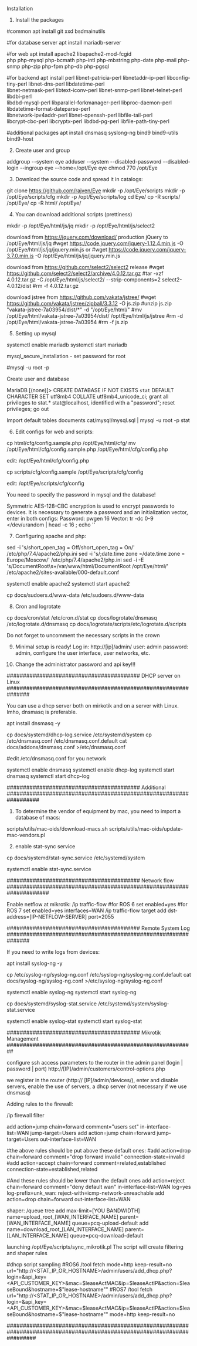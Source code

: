 Installation

1. Install the packages

#common
apt install git xxd bsdmainutils

#for database server
apt install mariadb-server

#for web
apt install apache2 libapache2-mod-fcgid \
php php-mysql php-bcmath php-intl php-mbstring php-date php-mail php-snmp php-zip php-fpm php-db php-pgsql

#for backend
apt install perl libnet-patricia-perl libnetaddr-ip-perl libconfig-tiny-perl libnet-dns-perl libdatetime-perl \
libnet-netmask-perl libtext-iconv-perl libnet-snmp-perl libnet-telnet-perl libdbi-perl \
libdbd-mysql-perl libparallel-forkmanager-perl libproc-daemon-perl libdatetime-format-dateparse-perl \
libnetwork-ipv4addr-perl libnet-openssh-perl libfile-tail-perl  \
libcrypt-cbc-perl libcryptx-perl libdbd-pg-perl libfile-path-tiny-perl

#additional packages 
apt install dnsmasq syslong-ng bind9 bind9-utils bind9-host

2. Create user and group

addgroup --system eye
adduser --system  --disabled-password --disabled-login --ingroup eye --home=/opt/Eye eye
chmod 770 /opt/Eye


3. Download the source code and spread it in catalogs:

git clone https://github.com/rajven/Eye
mkdir -p /opt/Eye/scripts
mkdir -p /opt/Eye/scripts/cfg
mkdir -p /opt/Eye/scripts/log
cd Eye/
cp -R scripts/ /opt/Eye/
cp -R html/ /opt/Eye/

4. You can download additional scripts (prettiness)

mkdir -p /opt/Eye/html/js/jq
mkdir -p /opt/Eye/html/js/select2

download from https://jquery.com/download/ production jQuery to /opt/Eye/html/js/jq
#wget https://code.jquery.com/jquery-1.12.4.min.js -O /opt/Eye/html/js/jq/jquery.min.js
or
#wget https://code.jquery.com/jquery-3.7.0.min.js -O /opt/Eye/html/js/jq/jquery.min.js

download from https://github.com/select2/select2 release
#wget https://github.com/select2/select2/archive/4.0.12.tar.gz
#tar -xzf 4.0.12.tar.gz -C /opt/Eye/html/js/select2/ --strip-components=2 select2-4.0.12/dist
#rm -f 4.0.12.tar.gz

download jstree from  https://github.com/vakata/jstree/
#wget https://github.com/vakata/jstree/zipball/3.3.12 -O js.zip
#unzip js.zip "vakata-jstree-7a03954/dist/*" -d "/opt/Eye/html/"
#mv /opt/Eye/html/vakata-jstree-7a03954/dist/ /opt/Eye/html/js/jstree
#rm -d /opt/Eye/html/vakata-jstree-7a03954
#rm -f js.zip

5. Setting up mysql 

systemctl enable mariadb
systemctl start mariadb

mysql_secure_installation - set password for root

#mysql -u root -p

Create user and database

MariaDB [(none)]>
CREATE DATABASE IF NOT EXISTS `stat` DEFAULT CHARACTER SET utf8mb4 COLLATE utf8mb4_unicode_ci;
grant all privileges to stat.* stat@localhost, identified with a "password";
reset privileges;
go out

Import default tables
documents cat/mysql/mysql.sql | mysql -u root -p stat

6. Edit configs for web and scripts:

cp html/cfg/config.sample.php /opt/Eye/html/cfg/
mv /opt/Eye/html/cfg/config.sample.php /opt/Eye/html/cfg/config.php

edit: /opt/Eye/html/cfg/config.php

cp scripts/cfg/config.sample /opt/Eye/scripts/cfg/config

edit: /opt/Eye/scripts/cfg/config

You need to specify the password in mysql and the database!

Symmetric AES-128-CBC encryption is used to encrypt passwords to devices. It is necessary to generate a password and an initialization vector, enter in both configs:
Password: pwgen 16
Vector: tr -dc 0-9 </dev/urandom | head -c 16 ; echo ''

7. Configuring apache and php:

sed -i 's/short_open_tag = Off/short_open_tag = On/' /etc/php/7.4/apache2/php.ini
sed -i 's/;date.time zone =/date.time zone = Europe\/Moscow/' /etc/php/7.4/apache2/php.ini
sed -i -E 's/DocumentRoot\s+\/var\/www\/html/DocumentRoot \/opt\/Eye\/html/' /etc/apache2/sites-available/000-default.conf

systemctl enable apache2
systemctl start apache2

cp docs/sudoers.d/www-data /etc/sudoers.d/www-data

8. Cron and logrotate

cp docs/cron/stat /etc/cron.d/stat
cp docs/logrotate/dnsmasq /etc/logrotate.d/dnsmasq
cp docs/logrotate/scripts/etc/logrotate.d/scripts

Do not forget to uncomment the necessary scripts in the crown

9. Minimal setup is ready! Log in: http://[ip]/admin/ user: admin password: admin, configure the user interface, user networks, etc.

10. Change the administrator password and api key!!!

######################################### DHCP server on Linux ###############################################################

You can use a dhcp server both on mirkotik and on a server with Linux. Imho, dnsmasq is preferable.

apt install dnsmasq -y

cp docs/systemd/dhcp-log.service /etc/systemd/system
cp /etc/dnsmasq.conf /etc/dnsmasq.conf.default
cat docs/addons/dnsmasq.conf >/etc/dnsmasq.conf

#edit /etc/dnsmasq.conf for you network

systemctl enable dnsmasq
systemctl enable dhcp-log
systemctl start dnsmasq
systemctl start dhcp-log

######################################### Additional ##################################################################

1. To determine the vendor of equipment by mac, you need to import a database of macs:

scripts/utils/mac-oids/download-macs.sh
scripts/utils/mac-oids/update-mac-vendors.pl

2. enable stat-sync service

cp docs/systemd/stat-sync.service /etc/systemd/system

systemctl enable stat-sync.service

######################################### Network flow #####################################################################

Enable netflow at mikrotik:
/ip traffic-flow
#for ROS 6
set enabled=yes
#for ROS 7
set enabled=yes  interfaces=WAN
/ip traffic-flow target
add dst-address=[IP-NETFLOW-SERVER] port=2055

######################################### Remote System Log ###############################################################

If you need to write logs from devices:

apt install syslog-ng -y

cp /etc/syslog-ng/syslog-ng.conf  /etc/syslog-ng/syslog-ng.conf.default
cat docs/syslog-ng/syslog-ng.conf >/etc/syslog-ng/syslog-ng.conf

systemctl enable syslog-ng
systemctl start syslog-ng

cp docs/systemd/syslog-stat.service /etc/systemd/system/syslog-stat.service

systemctl enable syslog-stat
systemctl start syslog-stat

######################################### Mikrotik Management ##########################################################

configure ssh access parameters to the router in the admin panel (login | password | port) http://[IP]/admin/customers/control-options.php

we register in the router (http:// [IP]/admin/devices/), enter and disable servers, enable the use of servers, a dhcp server (not necessary if we use dnsmasq)

Adding rules to the firewall:

/ip firewall filter

add action=jump chain=forward comment="users set" in-interface-list=WAN jump-target=Users
add action=jump chain=forward jump-target=Users out-interface-list=WAN

#the above rules should be put above these default ones:
#add action=drop chain=forward comment="drop forward invalid" connection-state=invalid
#add action=accept chain=forward comment=related,established connection-state=established,related

#And these rules should be lower than the default ones
add action=reject chain=forward comment="deny default wan" in-interface-list=WAN log=yes log-prefix=unk_wan: reject-with=icmp-network-unreachable 
add action=drop chain=forward out-interface-list=WAN

shaper:
/queue tree
add max-limit=[YOU BANDWIDTH] name=upload_root_[WAN_INTERFACE_NAME] parent=[WAN_INTERFACE_NAME] queue=pcq-upload-default
add name=download_root_[LAN_INTERFACE_NAME] parent=[LAN_INTERFACE_NAME] queue=pcq-download-default

launching /opt/Eye/scripts/sync_mikrotik.pl
The script will create filtering and shaper rules

#dhcp script sampling
#ROS6
/tool fetch mode=http keep-result=no url="http://<STAT_IP_OR_HOSTNAME>/admin/users/add_dhcp.php\?login=<LOGIN>&api_key=<API_CUSTOMER_KEY>&mac=$leaseActMAC&ip=$leaseActIP&action=$leaseBound&hostname=$"lease-hostname""
#ROS7
/tool fetch url="http://<STAT_IP_OR_HOSTNAME>/admin/users/add_dhcp.php?login=<LOGIN>&api_key=<API_CUSTOMER_KEY>&mac=$leaseActMAC&ip=$leaseActIP&action=$leaseBound&hostname=$"lease-hostname"" mode=http keep-result=no

#########################################################################################################################
